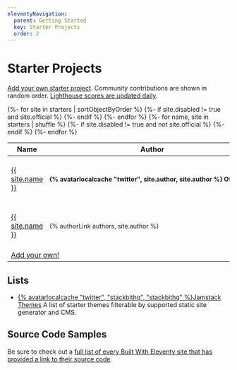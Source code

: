 ```yaml
---
eleventyNavigation:
  parent: Getting Started
  key: Starter Projects
  order: 2
---
```

# Starter Projects

[Add your own starter project](https://github.com/11ty/11ty-website/tree/master/_data/starters). Community contributions are shown in random order. [Lighthouse scores are updated daily](https://www.speedlify.dev/eleventy-starters/).

<table class="starter-table">
	<thead>
		<tr>
			<th>Name</th>
			<th>Author</th>
			<th>Description</th>
			<th><a href="https://www.speedlify.dev/eleventy-starters/">Lighthouse Score</a></th>
		</tr>
	</thead>
	<tbody>
{%- for site in starters | sortObjectByOrder %}
{%- if site.disabled != true and site.official %}
		<tr>
			<td class="starter-name"><a href="{{ site.url }}">{{ site.name }}</a></td>
			<td class="starter-author"><strong>{% avatarlocalcache "twitter", site.author, site.author %} Official</strong></td>
			<td class="starter-description">{% if site.description %} {{ site.description}}{% endif %}</td>
			<td class="starter-score">
				{%- set siteData = speedlifyStarters.data[site.demo] or speedlifyStarters.data[site.url] %}
				{%- if siteData -%}
					<a href="https://www.speedlify.dev/eleventy-starters/#site-{{ siteData.hash }}" class="elv-externalexempt nound">
						<speedlify-score raw-data='{{ siteData | toJSON | safe }}'></speedlify-score>
					</a>
				{%- endif -%}
			</td>
		</tr>
{%- endif %}
{%- endfor %}
{%- for name, site in starters | shuffle %}
{%- if site.disabled != true and not site.official %}
		<tr>
			<td class="starter-name"><a href="{{ site.url }}">{{ site.name }}</a></td>
			<td class="starter-author">{% authorLink authors, site.author %}</td>
			<td class="starter-description">{% if site.description %} {{ site.description }}{% endif %}</td>
			<td class="starter-score">
				{%- set siteData = speedlifyStarters.data[site.demo] or speedlifyStarters.data[site.url] %}
				{%- if siteData -%}
					<a href="https://www.speedlify.dev/eleventy-starters/#site-{{ siteData.hash }}" class="elv-externalexempt nound">
						<speedlify-score raw-data='{{ siteData | toJSON | safe }}'></speedlify-score>
					</a>
				{%- endif -%}
			</td>
		</tr>
{%- endif %}
{%- endfor %}
		<tr>
			<td colspan="4"><a href="https://github.com/11ty/11ty-website/tree/master/_data/starters">Add your own!</a></td>
		</tr>
	</tbody>
</table>
<style>
.starter-author {
	white-space: nowrap;
	padding-right: 2em;
}
.starter-author,
.starter-description {
	font-size: 0.875em; /* 14px /16 */
}
@media (max-width: 43.6875em) { /* 699px */
	.starter-table thead {
		position: absolute;
		height: 1px;
		width: 1px;
		overflow: hidden;
		clip: rect(1px, 1px, 1px, 1px);
	}
	.starter-table tr {
		float: left;
		clear: left;
		width: calc(100% + 2rem);
		margin-left: -1rem;
		margin-right: -1rem;
		padding: 1rem;
	}
	.starter-table tr:nth-child(odd) {
		background-color: #f4f4f4;
	}
	@media (prefers-color-scheme: dark) {
		.starter-table tr:nth-child(odd) {
			background-color: #303030;
		}
	}
	.starter-table td {
		clear: left;
		float: left;
		border: none;
		padding-left: 0;
	}
	.starter-author {
		padding-left: 1em;
	}
	.starter-table td.starter-author {
		clear: none;
	}
	.starter-table td.starter-score {
		width: 100%;
		display: flex;
		justify-content: center;
		padding: .5em;
	}
}
</style>

## Lists

* [{% avatarlocalcache "twitter", "stackbithq", "stackbithq" %}Jamstack Themes](https://jamstackthemes.dev/ssg/eleventy/) A list of starter themes filterable by supported static site generator and CMS.

## Source Code Samples

Be sure to check out a [full list of every Built With Eleventy site that has provided a link to their source code](/docs/samples/).